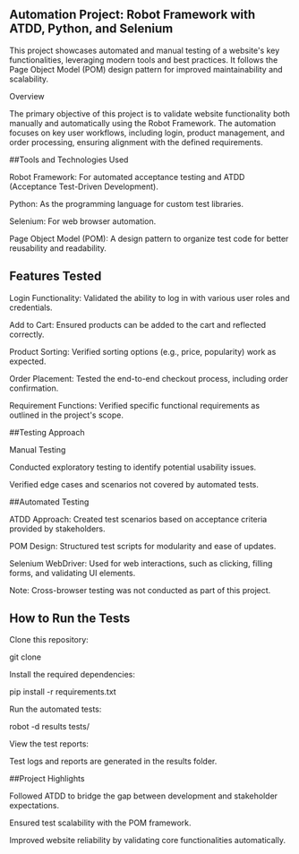 ## Automation Project: Robot Framework with ATDD, Python, and Selenium

This project showcases automated and manual testing of a website's key functionalities, leveraging modern tools and best practices. It follows the Page Object Model (POM) design pattern for improved maintainability and scalability.

Overview

The primary objective of this project is to validate website functionality both manually and automatically using the Robot Framework. The automation focuses on key user workflows, including login, product management, and order processing, ensuring alignment with the defined requirements.

##Tools and Technologies Used

Robot Framework: For automated acceptance testing and ATDD (Acceptance Test-Driven Development).

Python: As the programming language for custom test libraries.

Selenium: For web browser automation.

Page Object Model (POM): A design pattern to organize test code for better reusability and readability.

## Features Tested

Login Functionality: Validated the ability to log in with various user roles and credentials.

Add to Cart: Ensured products can be added to the cart and reflected correctly.

Product Sorting: Verified sorting options (e.g., price, popularity) work as expected.

Order Placement: Tested the end-to-end checkout process, including order confirmation.

Requirement Functions: Verified specific functional requirements as outlined in the project's scope.

##Testing Approach

Manual Testing

Conducted exploratory testing to identify potential usability issues.

Verified edge cases and scenarios not covered by automated tests.

##Automated Testing

ATDD Approach: Created test scenarios based on acceptance criteria provided by stakeholders.

POM Design: Structured test scripts for modularity and ease of updates.

Selenium WebDriver: Used for web interactions, such as clicking, filling forms, and validating UI elements.

Note: Cross-browser testing was not conducted as part of this project.

## How to Run the Tests

Clone this repository:

git clone <repository-url>

Install the required dependencies:

pip install -r requirements.txt

Run the automated tests:

robot -d results tests/

View the test reports:

Test logs and reports are generated in the results folder.

##Project Highlights

Followed ATDD to bridge the gap between development and stakeholder expectations.

Ensured test scalability with the POM framework.

Improved website reliability by validating core functionalities automatically.
